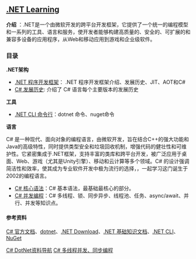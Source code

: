 ## [.NET Learning](#)
**介绍** ：.NET是一个由微软开发的跨平台开发框架，它提供了一个统一的编程模型和一系列的工具、语言和服务，使开发者能够构建高质量的、安全的、可扩展的和兼容多设备的应用程序，从Web和移动应用到游戏和企业级软件。




### 目录
**.NET架构**
- [.NET 程序开发框架](docs/dotnet)： .NET 程序开发框架介绍、发展历史、JIT、AOT和C#
- [C# 发展历史](https://learn.microsoft.com/zh-cn/dotnet/csharp/whats-new/csharp-version-history): 介绍了 C# 语言每个主要版本的发展历史

**工具**
- [.NET CLI 命令行](docs/dotnet-cli)：dotnet 命令、nuget命令

**语言**

C# 是一种现代、面向对象的编程语言，由微软开发，旨在结合C++的强大功能和Java的高级特性，同时提供类型安全和垃圾回收机制，增强代码的健壮性和可维护性。它紧密集成于.NET框架，支持丰富的类库和跨平台开发，被广泛应用于桌面、Web、游戏（尤其是Unity引擎）、移动和云计算等多个领域。C# 的设计强调简洁性和效率，使其成为专业软件开发中极为流行的选择，，一起学习这门诞生于2002的编程语言。
- [C# 核心语法](docs/csharp)：C# 基本语法，最基础最核心的部分。
- [C# 并发编程](https://threads.whuanle.cn/)：C# 多线程、锁、同步异步、线程池、任务、async/await、并行、并发等知识点。

#### 参考资料
[C# 官方文档](https://learn.microsoft.com/zh-cn/dotnet/csharp)、[dotnet](https://dotnet.microsoft.com/zh-cn/)、[.NET Download](https://dotnet.microsoft.com/zh-cn/download/dotnet)、[.NET 基础知识文档](https://learn.microsoft.com/zh-cn/dotnet/fundamentals/)、[.NET CLI](https://learn.microsoft.com/zh-cn/dotnet/core/tools/)、[NuGet](https://learn.microsoft.com/zh-cn/nuget/what-is-nuget)

[C# DotNet资料导航](https://www.yuque.com/kanding/ktech/rxlby78p8c81opeh) [C# 多线程并发、同步编程](https://threads.whuanle.cn/)
